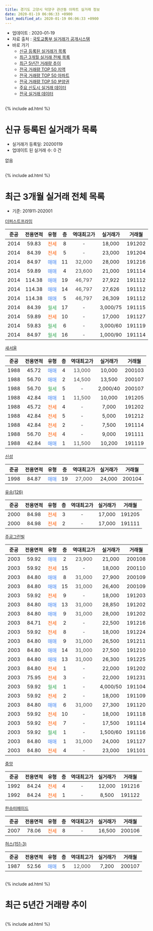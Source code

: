 ```yaml
---
title: 경기도 고양시 덕양구 관산동 아파트 실거래 정보
date: 2020-01-19 06:06:33 +0900
last_modified_at: 2020-01-19 06:06:33 +0900
---
```


* 업데이트 : 2020-01-19
* 자료 출처 : [국토교통부 실거래가 공개시스템](http://rt.molit.go.kr)
* 바로 가기
    * [신규 등록된 실거래가 목록](#신규-등록된-실거래가-목록)
    * [최근 3개월 실거래 전체 목록](#최근-3개월-실거래-전체-목록)
    * [최근 5년간 거래량 추이](#최근-5년간-거래량-추이)
    * [전국 거래량 TOP 50 지역](https://apt-info.github.io/apt-trade-info/최근-3개월-전국에서-가장-거래가-많이-발생한-지역)
    * [전국 거래량 TOP 50 아파트](https://apt-info.github.io/apt-trade-info/최근-3개월-전국에서-가장-거래가-많이-발생한-아파트)
    * [전국 거래량 TOP 50 분양권](https://apt-info.github.io/apt-trade-info/최근-3개월-전국에서-가장-거래가-많이-발생한-분양권)
    * [주요 신도시 실거래 데이터](https://apt-info.github.io/apt-trade-info/주요-신도시)
    * [전국 실거래 데이터](https://apt-info.github.io/apt-trade-info/전국)
<br>
{% include ad.html %}
<br>

# 신규 등록된 실거래가 목록
* 실거래가 등록일: 20200119
* 업데이트 된 실거래 수: 0 건

없음

<br>
{% include ad.html %}
<br>

# 최근 3개월 실거래 전체 목록
* 기준: 201911-202001


[더퍼스트프라임](https://search.naver.com/search.naver?query=%EA%B2%BD%EA%B8%B0%EB%8F%84+%EA%B3%A0%EC%96%91%EC%8B%9C+%EB%8D%95%EC%96%91%EA%B5%AC+%EA%B4%80%EC%82%B0%EB%8F%99+%EB%8D%94%ED%8D%BC%EC%8A%A4%ED%8A%B8%ED%94%84%EB%9D%BC%EC%9E%84)

|준공|전용면적|유형|층|역대최고가|실거래가|거래월|
|:---:|:---:|:---:|:---:|:---:|:---:|:---:|
|2014|59.83|<span style="color:#ff5a00">전세</span>|8|<span style="color:#444444">-</span>|18,000|191202|
|2014|84.39|<span style="color:#ff5a00">전세</span>|5|<span style="color:#444444">-</span>|23,000|191204|
|2014|84.97|<span style="color:#4285f3">매매</span>|11|<span style="color:#444444">32,000</span>|28,000|191216|
|2014|59.89|<span style="color:#4285f3">매매</span>|4|<span style="color:#444444">23,600</span>|21,000|191114|
|2014|114.38|<span style="color:#4285f3">매매</span>|19|<span style="color:#444444">46,797</span>|27,922|191112|
|2014|114.38|<span style="color:#4285f3">매매</span>|14|<span style="color:#444444">46,797</span>|27,626|191112|
|2014|114.38|<span style="color:#4285f3">매매</span>|5|<span style="color:#444444">46,797</span>|26,309|191112|
|2014|84.39|<span style="color:#34a853">월세</span>|17|<span style="color:#444444">-</span>|3,000/75|191115|
|2014|59.89|<span style="color:#ff5a00">전세</span>|10|<span style="color:#444444">-</span>|17,000|191127|
|2014|59.83|<span style="color:#34a853">월세</span>|6|<span style="color:#444444">-</span>|3,000/60|191119|
|2014|84.97|<span style="color:#34a853">월세</span>|16|<span style="color:#444444">-</span>|1,000/90|191114|

[새서울](https://search.naver.com/search.naver?query=%EA%B2%BD%EA%B8%B0%EB%8F%84+%EA%B3%A0%EC%96%91%EC%8B%9C+%EB%8D%95%EC%96%91%EA%B5%AC+%EA%B4%80%EC%82%B0%EB%8F%99+%EC%83%88%EC%84%9C%EC%9A%B8)

|준공|전용면적|유형|층|역대최고가|실거래가|거래월|
|:---:|:---:|:---:|:---:|:---:|:---:|:---:|
|1988|45.72|<span style="color:#4285f3">매매</span>|4|<span style="color:#444444">13,000</span>|10,000|200103|
|1988|56.70|<span style="color:#4285f3">매매</span>|2|<span style="color:#444444">14,500</span>|13,500|200107|
|1988|56.70|<span style="color:#34a853">월세</span>|5|<span style="color:#444444">-</span>|2,000/40|200107|
|1988|42.84|<span style="color:#4285f3">매매</span>|1|<span style="color:#444444">11,500</span>|10,000|191205|
|1988|45.72|<span style="color:#ff5a00">전세</span>|4|<span style="color:#444444">-</span>|7,000|191202|
|1988|42.84|<span style="color:#ff5a00">전세</span>|5|<span style="color:#444444">-</span>|5,000|191212|
|1988|42.84|<span style="color:#ff5a00">전세</span>|2|<span style="color:#444444">-</span>|7,500|191114|
|1988|56.70|<span style="color:#ff5a00">전세</span>|4|<span style="color:#444444">-</span>|9,000|191111|
|1988|42.84|<span style="color:#4285f3">매매</span>|1|<span style="color:#444444">11,500</span>|10,200|191119|

[신성](https://search.naver.com/search.naver?query=%EA%B2%BD%EA%B8%B0%EB%8F%84+%EA%B3%A0%EC%96%91%EC%8B%9C+%EB%8D%95%EC%96%91%EA%B5%AC+%EA%B4%80%EC%82%B0%EB%8F%99+%EC%8B%A0%EC%84%B1)

|준공|전용면적|유형|층|역대최고가|실거래가|거래월|
|:---:|:---:|:---:|:---:|:---:|:---:|:---:|
|1998|84.87|<span style="color:#4285f3">매매</span>|19|<span style="color:#444444">27,000</span>|24,000|200104|

[유승(126)](https://search.naver.com/search.naver?query=%EA%B2%BD%EA%B8%B0%EB%8F%84+%EA%B3%A0%EC%96%91%EC%8B%9C+%EB%8D%95%EC%96%91%EA%B5%AC+%EA%B4%80%EC%82%B0%EB%8F%99+%EC%9C%A0%EC%8A%B9%28126%29)

|준공|전용면적|유형|층|역대최고가|실거래가|거래월|
|:---:|:---:|:---:|:---:|:---:|:---:|:---:|
|2000|84.98|<span style="color:#ff5a00">전세</span>|3|<span style="color:#444444">-</span>|17,000|191205|
|2000|84.98|<span style="color:#ff5a00">전세</span>|2|<span style="color:#444444">-</span>|17,000|191111|

[주공그린빌](https://search.naver.com/search.naver?query=%EA%B2%BD%EA%B8%B0%EB%8F%84+%EA%B3%A0%EC%96%91%EC%8B%9C+%EB%8D%95%EC%96%91%EA%B5%AC+%EA%B4%80%EC%82%B0%EB%8F%99+%EC%A3%BC%EA%B3%B5%EA%B7%B8%EB%A6%B0%EB%B9%8C)

|준공|전용면적|유형|층|역대최고가|실거래가|거래월|
|:---:|:---:|:---:|:---:|:---:|:---:|:---:|
|2003|59.92|<span style="color:#4285f3">매매</span>|2|<span style="color:#444444">23,900</span>|21,000|200108|
|2003|59.92|<span style="color:#ff5a00">전세</span>|15|<span style="color:#444444">-</span>|18,000|200110|
|2003|84.80|<span style="color:#4285f3">매매</span>|8|<span style="color:#444444">31,000</span>|27,900|200109|
|2003|84.80|<span style="color:#4285f3">매매</span>|15|<span style="color:#444444">31,000</span>|26,400|200109|
|2003|59.92|<span style="color:#ff5a00">전세</span>|9|<span style="color:#444444">-</span>|18,000|191203|
|2003|84.80|<span style="color:#4285f3">매매</span>|13|<span style="color:#444444">31,000</span>|28,850|191202|
|2003|84.80|<span style="color:#4285f3">매매</span>|9|<span style="color:#444444">31,000</span>|28,000|191202|
|2003|84.71|<span style="color:#ff5a00">전세</span>|2|<span style="color:#444444">-</span>|22,500|191216|
|2003|59.92|<span style="color:#ff5a00">전세</span>|8|<span style="color:#444444">-</span>|18,000|191224|
|2003|84.80|<span style="color:#4285f3">매매</span>|9|<span style="color:#444444">31,000</span>|26,500|191211|
|2003|84.80|<span style="color:#4285f3">매매</span>|14|<span style="color:#444444">31,000</span>|27,500|191210|
|2003|84.80|<span style="color:#4285f3">매매</span>|13|<span style="color:#444444">31,000</span>|26,300|191225|
|2003|84.80|<span style="color:#ff5a00">전세</span>|1|<span style="color:#444444">-</span>|22,000|191202|
|2003|75.95|<span style="color:#ff5a00">전세</span>|3|<span style="color:#444444">-</span>|22,000|191231|
|2003|59.92|<span style="color:#34a853">월세</span>|1|<span style="color:#444444">-</span>|4,000/50|191104|
|2003|59.92|<span style="color:#ff5a00">전세</span>|2|<span style="color:#444444">-</span>|18,000|191109|
|2003|84.80|<span style="color:#4285f3">매매</span>|6|<span style="color:#444444">31,000</span>|27,300|191120|
|2003|59.92|<span style="color:#ff5a00">전세</span>|10|<span style="color:#444444">-</span>|18,000|191118|
|2003|59.92|<span style="color:#ff5a00">전세</span>|7|<span style="color:#444444">-</span>|17,500|191114|
|2003|59.92|<span style="color:#34a853">월세</span>|1|<span style="color:#444444">-</span>|1,500/60|191116|
|2003|84.80|<span style="color:#4285f3">매매</span>|1|<span style="color:#444444">31,000</span>|24,000|191127|
|2003|84.80|<span style="color:#ff5a00">전세</span>|4|<span style="color:#444444">-</span>|23,000|191101|


<script async src="//pagead2.googlesyndication.com/pagead/js/adsbygoogle.js"></script>
<!-- 기본 -->
<ins class="adsbygoogle"
     style="display:block"
     data-ad-client="ca-pub-1142216861245946"
     data-ad-slot="4805727019"
     data-ad-format="auto"
     data-full-width-responsive="true"></ins>
<script>
(adsbygoogle = window.adsbygoogle || []).push({});
</script>


[중앙](https://search.naver.com/search.naver?query=%EA%B2%BD%EA%B8%B0%EB%8F%84+%EA%B3%A0%EC%96%91%EC%8B%9C+%EB%8D%95%EC%96%91%EA%B5%AC+%EA%B4%80%EC%82%B0%EB%8F%99+%EC%A4%91%EC%95%99)

|준공|전용면적|유형|층|역대최고가|실거래가|거래월|
|:---:|:---:|:---:|:---:|:---:|:---:|:---:|
|1992|84.24|<span style="color:#ff5a00">전세</span>|4|<span style="color:#444444">-</span>|12,000|191216|
|1992|84.24|<span style="color:#ff5a00">전세</span>|1|<span style="color:#444444">-</span>|8,500|191122|

[한승미메이드](https://search.naver.com/search.naver?query=%EA%B2%BD%EA%B8%B0%EB%8F%84+%EA%B3%A0%EC%96%91%EC%8B%9C+%EB%8D%95%EC%96%91%EA%B5%AC+%EA%B4%80%EC%82%B0%EB%8F%99+%ED%95%9C%EC%8A%B9%EB%AF%B8%EB%A9%94%EC%9D%B4%EB%93%9C)

|준공|전용면적|유형|층|역대최고가|실거래가|거래월|
|:---:|:---:|:---:|:---:|:---:|:---:|:---:|
|2007|78.06|<span style="color:#ff5a00">전세</span>|8|<span style="color:#444444">-</span>|16,500|200106|

[허스(151-3)](https://search.naver.com/search.naver?query=%EA%B2%BD%EA%B8%B0%EB%8F%84+%EA%B3%A0%EC%96%91%EC%8B%9C+%EB%8D%95%EC%96%91%EA%B5%AC+%EA%B4%80%EC%82%B0%EB%8F%99+%ED%97%88%EC%8A%A4%28151-3%29)

|준공|전용면적|유형|층|역대최고가|실거래가|거래월|
|:---:|:---:|:---:|:---:|:---:|:---:|:---:|
|1987|52.56|<span style="color:#4285f3">매매</span>|5|<span style="color:#444444">12,000</span>|7,200|200107|


<br>
{% include ad.html %}
<br>

# 최근 5년간 거래량 추이


<div style="width:100%;">
    <canvas id="deal_progress" height="200"></canvas>
</div>

<script>
new Chart(document.getElementById("deal_progress"), {
    type: 'line',
    data: {
        labels: ['201501','201502','201503','201504','201505','201506','201507','201508','201509','201510','201511','201512','201601','201602','201603','201604','201605','201606','201607','201608','201609','201610','201611','201612','201701','201702','201703','201704','201705','201706','201707','201708','201709','201710','201711','201712','201801','201802','201803','201804','201805','201806','201807','201808','201809','201810','201811','201812','201901','201902','201903','201904','201905','201906','201907','201908','201909','201910','201911','201912','202001'],
        datasets: [{
            label: '매매',
            pointRadius: 1,
            data: [16, 21, 23, 24, 26, 16, 31, 39, 20, 16, 17, 11, 14, 17, 25, 23, 22, 18, 27, 19, 29, 20, 19, 12, 10, 19, 31, 20, 17, 18, 14, 5, 7, 11, 11, 6, 13, 9, 25, 15, 7, 17, 6, 10, 22, 8, 11, 12, 12, 6, 12, 15, 9, 11, 8, 14, 13, 16, 7, 7, 7],
            borderColor: "rgba(255, 201, 14, 1)",
            backgroundColor: "rgba(255, 201, 14, 0.5)",
            fill: false,
            lineTension: 0
        },{
            label: '전월세',
            pointRadius: 1,
            data: [20, 12, 22, 14, 12, 14, 13, 17, 15, 18, 19, 14, 17, 18, 26, 18, 21, 13, 11, 6, 9, 12, 17, 9, 15, 14, 11, 16, 19, 10, 15, 16, 13, 11, 7, 12, 13, 7, 20, 16, 13, 15, 11, 5, 7, 14, 6, 6, 11, 9, 14, 10, 13, 5, 8, 6, 9, 19, 14, 11, 3],
            borderColor: "rgba(0, 141, 185, 1)",
            backgroundColor: "rgba(0, 141, 185, 0.5)",
            fill: false,
            lineTension: 0
        }
        ]
    },
    options: {
        responsive: true,
        title: {
            display: false
        },
        tooltips: {
            mode: 'index',
            intersect: false
        },
        hover: {
            mode: 'nearest',
            intersect: true
        },
        scales: {
            xAxes: [{
                display: true,
                scaleLabel: {
                    display: true,
                    labelString: '년/월'
                }
            }],
            yAxes: [{
                display: true,
                ticks: {
                    suggestedMin: 0,
                },
                scaleLabel: {
                    display: true,
                    labelString: '실거래 수'
                }
            }]
        }
    }
});

</script>


<br>
{% include ad.html %}
<br>

